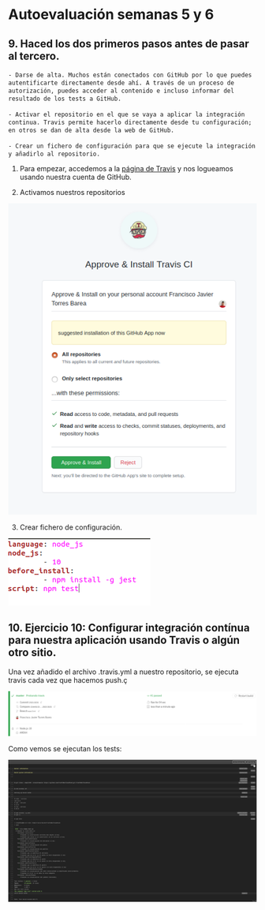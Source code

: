# Autoevaluación semanas 5 y 6

## 9. Haced los dos primeros pasos antes de pasar al tercero.
~~~
- Darse de alta. Muchos están conectados con GitHub por lo que puedes autentificarte directamente desde ahí. A través de un proceso de autorización, puedes acceder al contenido e incluso informar del resultado de los tests a GitHub.

- Activar el repositorio en el que se vaya a aplicar la integración continua. Travis permite hacerlo directamente desde tu configuración; en otros se dan de alta desde la web de GitHub.

- Crear un fichero de configuración para que se ejecute la integración y añadirlo al repositorio.
~~~

1. Para empezar, accedemos a la [página de Travis](https://travis-ci.com/signin) y nos logueamos usando nuestra cuenta de GitHub.

2. Activamos nuestros repositorios

![](./images/travis-rep.png)

3. Crear fichero de configuración.

![](./images/arch_travis.png)

## 10. Ejercicio 10: Configurar integración contínua para nuestra aplicación usando Travis o algún otro sitio.

Una vez añadido el archivo .travis.yml a nuestro repositorio, se ejecuta travis cada vez que hacemos push.ç

![](./images/travis-pasado.png)

Como vemos se ejecutan los tests:

![](./images/travis-tests.png)








